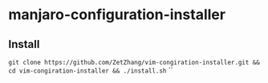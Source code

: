 # manjaro-configuration-installer
## Install
`git clone https://github.com/ZetZhang/vim-congiration-installer.git && cd vim-congiration-installer && ./install.sh`
``

